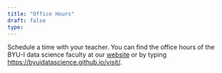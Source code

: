 ```yaml
---
title: "Office Hours"
draft: false
type: 
---
```


Schedule a time with your teacher.  You can find the office hours of the BYU-I data science faculty at our [website](https://byuidatascience.github.io/visit/) or by typing <https://byuidatascience.github.io/visit/>.